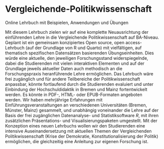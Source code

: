 # Vergleichende-Politikwissenschaft

Online Lehrbuch mit Beispielen, Anwendungen und Übungen

Mit diesem Lehrbuch zielen wir auf eine komplette Neuausrichtung der einführenden Lehre in die Vergleichende Politikwissenschaft auf BA-Niveau. Geplant ist ein gemeinsam konzipiertes Open source, open access-Lehrbuch (auf der Grundlage von R und Quarto) mit vielfältigen, auf thematisch spezifischen Datensätzen basierenden Übungseinheiten. Dies würde eine aktuelle, den jeweiligen Forschungsstand widerspiegelnde, dabei die Studierenden mit vielen interaktiven Elementen und auf der Grundlage jeweils aktueller Daten auch methodisch an die Forschungspraxis heranführende Lehre ermöglichen. Das Lehrbuch wäre frei zugänglich und für andere Teilbereiche der Politikwissenschaft anpassbar, könnte fortlaufend durch die Studierenden evaluiert und unter Einbindung der Hochschuldidaktik in Bremen und Mainz fortentwickelt werden. Es könnte in PDF-, HTML- oder EPUB-Formaten angeboten werden. Wir haben mehrjährige Erfahrungen mit Einführungsveranstaltungen an verschiedenen Universitäten (Bremen, Münster, Mainz) gesammelt, und unabhängig voneinander die Lehre auf der Basis der frei zugänglichen Datenanalyse- und Statistiksoftware *R*, mit ihren zusätzlichen Präsentations- und Visualisierungspaketen umgestellt. Mit der Konzeption eines neuen Lehrbuchs wollen wir den Studierenden eine intensive Auseinandersetzung mit aktuellen Themen der Vergleichenden Politikwissenschaft (Krise der Demokratie, Konstitutionalisierung der Politik) ermöglichen, die gleichzeitig eine Anleitung zur eigenen Forschung ist.
